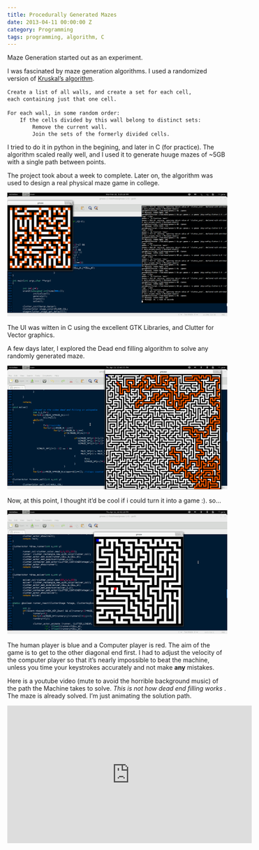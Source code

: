 ```yaml
---
title: Procedurally Generated Mazes
date: 2013-04-11 00:00:00 Z
category: Programming
tags: programming, algorithm, C
---
```

Maze Generation started out as an experiment.

I was fascinated by maze generation algorithms. I used a randomized version of [Kruskal’s algorithm](https://en.wikipedia.org/wiki/Maze_generation_algorithm#Randomized_Kruskal's_algorithm). 

    Create a list of all walls, and create a set for each cell, 
    each containing just that one cell.

    For each wall, in some random order:
        If the cells divided by this wall belong to distinct sets:
            Remove the current wall.
            Join the sets of the formerly divided cells.

I tried to do it in python in the begining, and later in C (for practice). The algorithm scaled really well, and I used it to generate huuge mazes of ~5GB with a single path between points.

The project took about a week to complete. Later on, the algorithm was used to design a real physical maze game in college.

![My helpful screenshot](/media/maze1.png)

The UI was witten in C using the excellent GTK Libraries, and Clutter for Vector graphics.

A few days later, I explored the Dead end filling algorithm to solve any randomly generated maze.

![My helpful screenshot](/media/maze2.png)

Now, at this point, I thought it’d be cool if i could turn it into a game :). so…

![My helpful screenshot](/media/maze3.png)

The human player is blue and a Computer player is red. The aim of the game is to get to the other diagonal end first. I had to adjust the velocity of the computer player so that it’s nearly impossible to beat the machine, unless you time your keystrokes accurately and not make **any** mistakes.

Here is a youtube video (mute to avoid the horrible background music) of the path the Machine takes to solve. *This is not how dead end filling works* . The maze is already solved. I’m just animating the solution path.

<iframe width="560" height="315" src="https://www.youtube.com/embed/AkNWvK6vhzk" frameborder="0" allow="accelerometer; autoplay; encrypted-media; gyroscope; picture-in-picture" allowfullscreen></iframe>